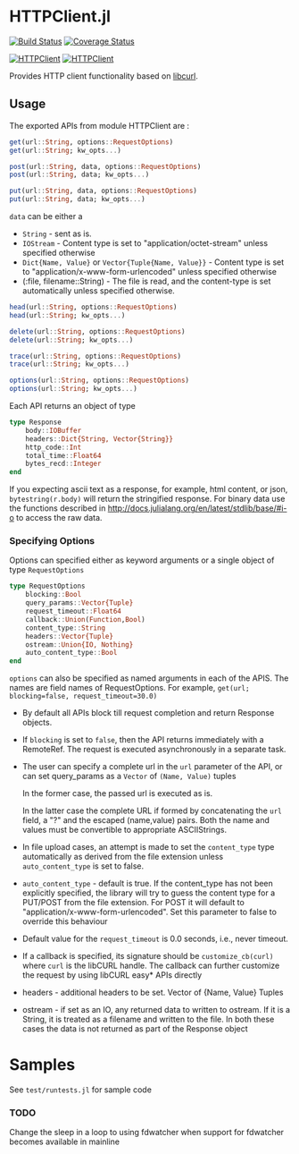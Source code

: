 HTTPClient.jl
=============

[![Build Status](https://travis-ci.org/JuliaWeb/HTTPClient.jl.svg?branch=master)](https://travis-ci.org/JuliaWeb/HTTPClient.jl)
[![Coverage Status](https://coveralls.io/repos/JuliaWeb/HTTPClient.jl/badge.svg)](https://coveralls.io/r/JuliaWeb/HTTPClient.jl)

[![HTTPClient](http://pkg.julialang.org/badges/HTTPClient_0.3.svg)](http://pkg.julialang.org/?pkg=HTTPClient&ver=0.3)
[![HTTPClient](http://pkg.julialang.org/badges/HTTPClient_0.4.svg)](http://pkg.julialang.org/?pkg=HTTPClient&ver=0.4)

Provides HTTP client functionality based on [libcurl](https://github.com/JuliaWeb/LibCURL.jl).

## Usage

The exported APIs from module HTTPClient are :

```julia
get(url::String, options::RequestOptions)
get(url::String; kw_opts...)

post(url::String, data, options::RequestOptions)
post(url::String, data; kw_opts...)

put(url::String, data, options::RequestOptions)
put(url::String, data; kw_opts...)
```

`data` can be either a
  - `String` - sent as is.
  - `IOStream` - Content type is set to "application/octet-stream" unless specified otherwise
  - `Dict{Name, Value}` or `Vector{Tuple{Name, Value}}` - Content type is set to "application/x-www-form-urlencoded" unless specified otherwise
  - (:file, filename::String) - The file is read, and the content-type is set automatically unless specified otherwise.


```julia
head(url::String, options::RequestOptions)
head(url::String; kw_opts...)

delete(url::String, options::RequestOptions)
delete(url::String; kw_opts...)

trace(url::String, options::RequestOptions)
trace(url::String; kw_opts...)

options(url::String, options::RequestOptions)
options(url::String; kw_opts...)
```

Each API returns an object of type

```julia
type Response
    body::IOBuffer
    headers::Dict{String, Vector{String}}
    http_code::Int
    total_time::Float64
    bytes_recd::Integer
end
```

If you expecting ascii text as a response, for example, html content, or json,
`bytestring(r.body)` will return the stringified response. For binary data use the
functions described in http://docs.julialang.org/en/latest/stdlib/base/#i-o to access
the raw data.


### Specifying Options

Options can specified either as keyword arguments or a single object of type `RequestOptions`

```julia
type RequestOptions
    blocking::Bool
    query_params::Vector{Tuple}
    request_timeout::Float64
    callback::Union(Function,Bool)
    content_type::String
    headers::Vector{Tuple}
    ostream::Union{IO, Nothing}
    auto_content_type::Bool
end
```

`options` can also be specified as named arguments in each of the APIS. The names are field names of RequestOptions.
For example, ```get(url; blocking=false, request_timeout=30.0)```


- By default all APIs block till request completion and return Response objects.

- If ```blocking``` is set to ```false```, then the API returns immediately with a RemoteRef. The request is executed asynchronously in a separate task.

- The user can specify a complete url in the ```url``` parameter of the API, or can set query_params as a ```Vector``` of ```(Name, Value)``` tuples

  In the former case, the passed url is executed as is.

  In the latter case the complete URL if formed by concatenating the ```url``` field, a "?" and
  the escaped (name,value) pairs. Both the name and values must be convertible to appropriate ASCIIStrings.

- In file upload cases, an attempt is made to set the ```content_type``` type automatically as
  derived from the file extension unless ```auto_content_type``` is set to false.

- ```auto_content_type``` - default is true. If the content_type has not been explicitly specified,
  the library will try to guess the content type for a PUT/POST from the file extension.
  For POST it will default to "application/x-www-form-urlencoded". Set this parameter to false to override this behaviour

- Default value for the ```request_timeout``` is 0.0 seconds, i.e., never timeout.

- If a callback is specified, its signature should be  ```customize_cb(curl)``` where ```curl``` is the libCURL handle.
  The callback can further customize the request by using libCURL easy* APIs directly

- headers - additional headers to be set. Vector of {Name, Value} Tuples

- ostream - if set as an IO, any returned data to written to ostream.
  If it is a String, it is treated as a filename and written to the file.
  In both these cases the data is not returned as part of the Response object



# Samples

See `test/runtests.jl` for sample code


### TODO

Change the sleep in a loop to using fdwatcher when support for fdwatcher becomes available in mainline





